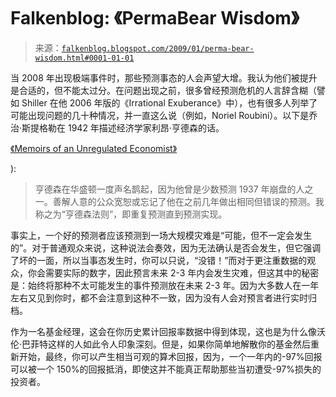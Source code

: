 <!--yml

category: 未分类

date: 2024-05-12 22:29:25

-->

# Falkenblog: 《PermaBear Wisdom》

> 来源：[`falkenblog.blogspot.com/2009/01/perma-bear-wisdom.html#0001-01-01`](http://falkenblog.blogspot.com/2009/01/perma-bear-wisdom.html#0001-01-01)

当 2008 年出现极端事件时，那些预测事态的人会声望大增。我认为他们被提升是合适的，但不能太过分。在问题出现之前，很多曾经预测危机的人言辞含糊（譬如 Shiller 在他 2006 年版的《Irrational Exuberance》中），也有很多人列举了可能出现问题的几十种情况，并一直这么说（例如，Noriel Roubini）。以下是乔治·斯提格勒在 1942 年描述经济学家利昂·亨德森的话。

[《Memoirs of an Unregulated Economist》](http://www.amazon.com/Memoirs-Unregulated-Economist-George-Stigler/dp/0226774406)

):

> 亨德森在华盛顿一度声名鹊起，因为他曾是少数预测 1937 年崩盘的人之一。善解人意的公众宽恕或忘记了他在之前几年做出相同但错误的预测。我称之为“亨德森法则”，即重复预测直到预测实现。

事实上，一个好的预测者应该预测到一场大规模灾难是“可能，但不一定会发生的”。对于普通观众来说，这种说法会奏效，因为无法确认是否会发生，但它强调了坏的一面，所以当事态发生时，你可以只说，“没错！”而对于更注重数据的观众，你会需要实际的数字，因此预言未来 2-3 年内会发生灾难，但这其中的秘密是：始终将那种不太可能发生的事件预测放在未来 2-3 年。因为大多数人在一年左右又见到你时，都不会注意到这种不一致，因为没有人会对预言者进行实时归档。

作为一名基金经理，这会在你历史累计回报率数据中得到体现，这也是为什么像沃伦·巴菲特这样的人如此令人印象深刻。但是，如果你简单地解散你的基金然后重新开始，最终，你可以产生相当可观的算术回报，因为，一个一年内的-97%回报可以被一个 150%的回报抵消，即使这并不能真正帮助那些当初遭受-97%损失的投资者。
